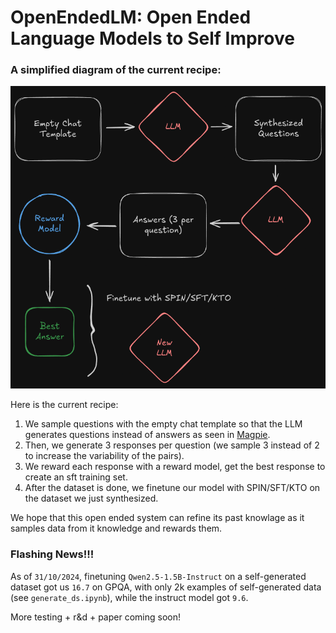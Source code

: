 # OpenEndedLM: Open Ended Language Models to Self Improve

### A simplified diagram of the current recipe:
![recipe](recipe.png)

Here is the current recipe:

1. We sample questions with the empty chat template so that the LLM generates questions instead of answers as seen in [Magpie](https://arxiv.org/abs/2406.08464).
2. Then, we generate 3 responses per question (we sample 3 instead of 2 to increase the variability of the pairs).
3. We reward each response with a reward model, get the best response to create an sft training set.
4. After the dataset is done, we finetune our model with SPIN/SFT/KTO on the dataset we just synthesized.

We hope that this open ended system can refine its past knowlage as it samples data from it knowledge and rewards them.

### Flashing News!!!
As of `31/10/2024`, finetuning `Qwen2.5-1.5B-Instruct` on a self-generated dataset got us `16.7` on GPQA, with only 2k examples of self-generated data (see `generate_ds.ipynb`), while the instruct model got `9.6`.

More testing + r&d + paper coming soon!